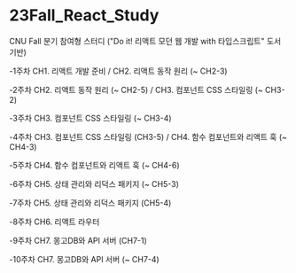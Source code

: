 # 23Fall_React_Study

CNU Fall 분기 참여형 스터디 ("Do it! 리액트 모던 웹 개발 with 타입스크립트" 도서 기반)

-1주차
CH1. 리액트 개발 준비 / CH2. 리액트 동작 원리 (~ CH2-3)

-2주차
CH2. 리액트 동작 원리 (~ CH2-5) / CH3. 컴포넌트 CSS 스타일링 (~ CH3-2)

-3주차
CH3. 컴포넌트 CSS 스타일링 (~ CH3-4)

-4주차
CH3. 컴포넌트 CSS 스타일링 (CH3-5) / CH4. 함수 컴포넌트와 리액트 훅 (~ CH4-3)

-5주차
CH4. 함수 컴포넌트와 리액트 훅 (~ CH4-6)

-6주차
CH5. 상태 관리와 리덕스 패키지 (~ CH5-3)

-7주차
CH5. 상태 관리와 리덕스 패키지 (CH5-4)

-8주차
CH6. 리액트 라우터 

-9주차
CH7. 몽고DB와 API 서버 (CH7-1)

-10주차
CH7. 몽고DB와 API 서버 (~ CH7-4)
